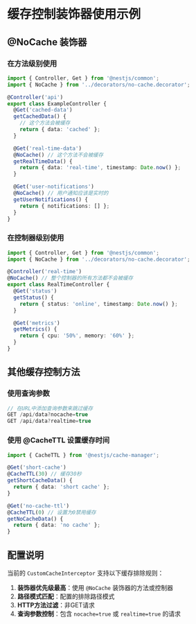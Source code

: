 # 缓存控制装饰器使用示例

## @NoCache 装饰器

### 在方法级别使用

```typescript
import { Controller, Get } from '@nestjs/common';
import { NoCache } from '../decorators/no-cache.decorator';

@Controller('api')
export class ExampleController {
  @Get('cached-data')
  getCachedData() {
    // 这个方法会被缓存
    return { data: 'cached' };
  }

  @Get('real-time-data')
  @NoCache() // 这个方法不会被缓存
  getRealTimeData() {
    return { data: 'real-time', timestamp: Date.now() };
  }

  @Get('user-notifications')
  @NoCache() // 用户通知应该是实时的
  getUserNotifications() {
    return { notifications: [] };
  }
}
```

### 在控制器级别使用

```typescript
import { Controller, Get } from '@nestjs/common';
import { NoCache } from '../decorators/no-cache.decorator';

@Controller('real-time')
@NoCache() // 整个控制器的所有方法都不会被缓存
export class RealTimeController {
  @Get('status')
  getStatus() {
    return { status: 'online', timestamp: Date.now() };
  }

  @Get('metrics')
  getMetrics() {
    return { cpu: '50%', memory: '60%' };
  }
}
```

## 其他缓存控制方法

### 使用查询参数

```typescript
// 在URL中添加查询参数来跳过缓存
GET /api/data?nocache=true
GET /api/data?realtime=true
```

### 使用 @CacheTTL 设置缓存时间

```typescript
import { CacheTTL } from '@nestjs/cache-manager';

@Get('short-cache')
@CacheTTL(30) // 缓存30秒
getShortCacheData() {
  return { data: 'short cache' };
}

@Get('no-cache-ttl')
@CacheTTL(0) // 设置为0禁用缓存
getNoCacheData() {
  return { data: 'no cache' };
}
```

## 配置说明

当前的 `CustomCacheInterceptor` 支持以下缓存排除规则：

1. **装饰器优先级最高**：使用 `@NoCache` 装饰器的方法或控制器
2. **路径模式匹配**：配置的排除路径模式
3. **HTTP方法过滤**：非GET请求
4. **查询参数控制**：包含 `nocache=true` 或 `realtime=true` 的请求
